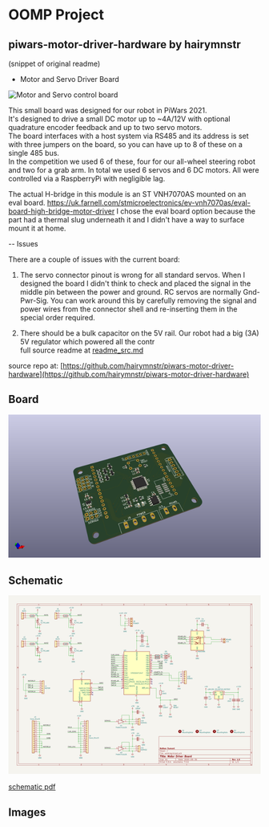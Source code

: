 # OOMP Project  
## piwars-motor-driver-hardware  by hairymnstr  
  
(snippet of original readme)  
  
- Motor and Servo Driver Board  
  
![Motor and Servo control board](motor_board.png)  
  
This small board was designed for our robot in PiWars 2021.  
It's designed to drive a small DC motor up to ~4A/12V with optional quadrature encoder feedback and up to two servo motors.  
The board interfaces with a host system via RS485 and its address is set with three jumpers on the board, so you can have up to 8 of these on a single 485 bus.  
In the competition we used 6 of these, four for our all-wheel steering robot and two for a grab arm.  In total we used 6 servos and 6 DC motors.  All were controlled via a RaspberryPi with negligible lag.  
  
The actual H-bridge in this module is an ST VNH7070AS mounted on an eval board. <https://uk.farnell.com/stmicroelectronics/ev-vnh7070as/eval-board-high-bridge-motor-driver>  I chose the eval board option because the part had a thermal slug underneath it and I didn't have a way to surface mount it at home.  
  
-- Issues  
  
There are a couple of issues with the current board:  
  
1. The servo connector pinout is wrong for all standard servos.  When I designed the board I didn't think to check and placed the signal in the middle pin between the power and ground.  RC servos are normally Gnd-Pwr-Sig.  You can work around this by carefully removing the signal and power wires from the connector shell and re-inserting them in the special order required.  
  
2. There should be a bulk capacitor on the 5V rail.  Our robot had a big (3A) 5V regulator which powered all the contr  
  full source readme at [readme_src.md](readme_src.md)  
  
source repo at: [https://github.com/hairymnstr/piwars-motor-driver-hardware](https://github.com/hairymnstr/piwars-motor-driver-hardware)  
## Board  
  
[![working_3d.png](working_3d_600.png)](working_3d.png)  
## Schematic  
  
[![working_schematic.png](working_schematic_600.png)](working_schematic.png)  
  
[schematic pdf](working_schematic.pdf)  
## Images  
